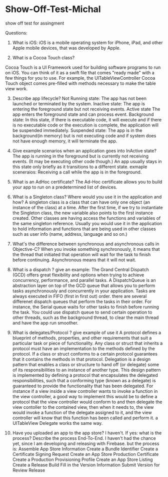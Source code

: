 # Show-Off-Test-Michal
show off test for assingment

Questions: 
1. What is iOS: 
iOS is a mobile operating system for iPhone, iPad, and other Apple mobile devices, that was developed by Apple.

2. What is a Cocoa Touch class?

Cocoa Touch is a UI Framework used for building software programs to run on iOS. 
You can think of it as a swift file that comes "ready made" with a few things for you to use. 
For example, the UITableViewController Cocoa Touch object comes pre-filled with methods necessary to make the table view work.

3. Describe app lifecycle?
Not Running state: The app has not been launched or terminated by the system.
Inactive state: The app is entering the foreground state but not receiving events.
Active state The app enters the foreground state and can process event.
Background state: In this state, if there is executable code, it will execute and if there is no executable code or the execution is complete, the application will be suspended immediately.
Suspended state: The app is in the background(in memory) but is not executing code and if system does not have enough memory, it will terminate the app.

4. Give example scenarios when an application goes into InActive state?
The app is running in the foreground but is currently not receiving events. (It may be executing other code though.) 
An app usually stays in this state only briefly as it transitions to a different state.
exmaple sceneraios: Receiving a call while the app is in the foreground.

5. What is an AdHoc certificate?
The Ad-Hoc certificate allows you to build your app to run on a predetermined list of devices. 

6. What is a Singleton class? Where would you use it in the application and how?
A singleton class is a class that can have only one object (an instance of the class) at a time. After the first time, if we try to instantiate the Singleton class, the new variable also points to the first instance created. 
Other classes are having access the functions and variables of the same singleton reference.
Usually you would use it in the application to hold information and functions that are being used in other classes such as user info (name, address, language and so on.)

7. What's the difference between synchronous and asynchronous calls in Objective-C? 
When you invoke something synchronously, it means that the thread that initiated that operation will wait for the task to finish before continuing. 
Asynchronous means that it will not wait.

8. What is a dispatch ? give an example:
The Grand Central Dispatch (GCD) offers great flexibility and options when trying to achieve concurrency, performance, and parallel tasks.
A DispatchQueue is an abstraction layer on top of the GCD queue that allows you to perform tasks asynchronously and concurrently in your application. 
Tasks are always executed in FIFO (first in first out) order.
there are several differenet dispatch queues that perform the tasks in their order. 
For instance, the Serial queue waits for other tasks to finish before running the task.
You could use dispatch queue to send certain operation to other threads, such as the background thread, to clear the main thread and have the app run smoother.

9. What is delegates/Protocol ? give example of use it
A protocol defines a blueprint of methods, properties, and other requirements that suit a particular task or piece of functionality.
Any class or struct that inherits a protocol must have an implementation to the methods defined by the protocol.
If a class or struct conforms to a certain protocol guarantees that it contains the methods in that protocol. 
Delegation is a design pattern that enables a class or structure to hand off (or delegate) some of its responsibilities to an instance of another type. 
This design pattern is implemented by defining a protocol that encapsulates the delegated responsibilities, such that a conforming type (known as a delegate) is guaranteed to provide the functionality that has been delegated. 
For instance if a view inside a view controller wants to invoke a function in the view controller, a good way to implement this would be to define a protocol that the view controller would conform to and then delegate the view contoller to the contained view, then when it needs to, the view would invoke a function of the delegate assigned to it, and the view controller will know that this function has been called and perform it.
a UITableView Delegate works the same way.

10. Have you uploaded an app to the app store?
I haven't.
If yes: what is the process? Describe the process End-To-End.
I haven't had the chance yet, since I am developing and releasing with Firebase.
but the process is: 
Assemble App Store Information
Create a Bundle Identifier
Create a Certificate Signing Request
Create an App Store Production Certificate
Create a Production Provisioning Profile
Create an App Store Listing
Create a Release Build
Fill in the Version Information
Submit Version for Review
Release

